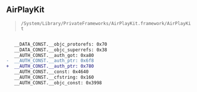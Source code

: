 ## AirPlayKit

> `/System/Library/PrivateFrameworks/AirPlayKit.framework/AirPlayKit`

```diff

   __DATA_CONST.__objc_protorefs: 0x70
   __DATA_CONST.__objc_superrefs: 0x38
   __AUTH_CONST.__auth_got: 0xa80
-  __AUTH_CONST.__auth_ptr: 0x6f8
+  __AUTH_CONST.__auth_ptr: 0x780
   __AUTH_CONST.__const: 0x4640
   __AUTH_CONST.__cfstring: 0x160
   __AUTH_CONST.__objc_const: 0x3998

```
